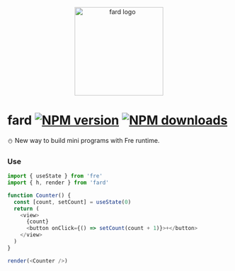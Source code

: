 <p align="center"><img src="https://ae01.alicdn.com/kf/HTB1gg8cc8aE3KVjSZLeq6xsSFXaQ.jpg" alt="fard logo" width="200px"></p>

# fard [![NPM version](https://img.shields.io/npm/v/fard.svg?style=flat-square)](https://npmjs.com/package/fard) [![NPM downloads](https://img.shields.io/npm/dt/fard.svg?style=flat-square)](https://npmjs.com/package/fard)

:snowman: New way to build mini programs with Fre runtime.

### Use
```js
import { useState } from 'fre'
import { h, render } from 'fard'

function Counter() {
  const [count, setCount] = useState(0)
  return (
    <view>
      {count}
      <button onClick={() => setCount(count + 1)}>+</button>
    </view>
  )
}

render(<Counter />)
```
